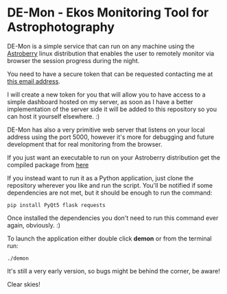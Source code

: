 # DE-Mon - Ekos Monitoring Tool for Astrophotography
DE-Mon is a simple service that can run on any machine using the [Astroberry](https://www.astroberry.io/) linux distribution that enables the user to remotely monitor via browser the session progress during the night.

You need to have a secure token that can be requested contacting me at [this email address](mailto:astropills.it@gmail.com).

I will create a new token for you that will allow you to have access to a simple dashboard hosted on my server, as soon as I have a better implementation of the server side it will be added to this repository so you can host it yourself elsewhere. :)

DE-Mon has also a very primitive web server that listens on your local address using the port 5000, however it's more for debugging and future development that for real monitoring from the browser.

If you just want an executable to run on your Astroberry distribution get the compiled package from [here](https://github.com/aktasway-it/de-mon/releases)

If you instead want to run it as a Python application, just clone the repository wherever you like and run the script. You'll be notified if some dependencies are not met, but it should be enough to run the command:

`pip install PyQt5 flask requests`

Once installed the dependencies you don't need to run this command ever again, obviously. :)

To launch the application either double click **demon** or from the terminal run:

`./demon`

It's still a very early version, so bugs might be behind the corner, be aware!

Clear skies!